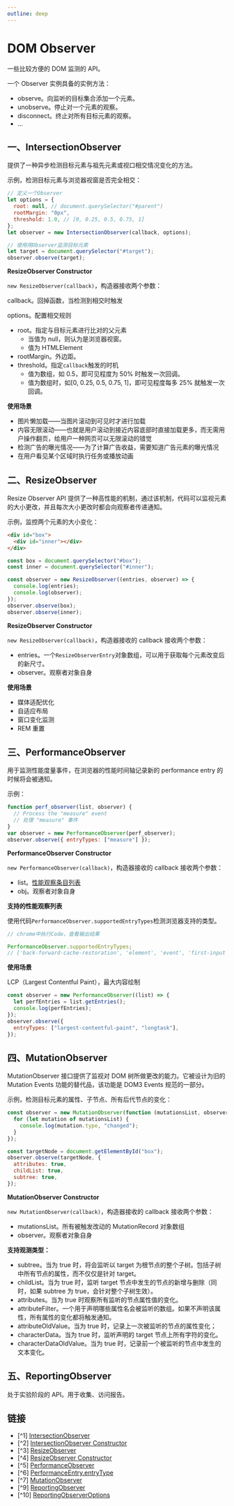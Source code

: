 ```yaml
---
outline: deep
---
```


# DOM Observer

一些比较方便的 DOM 监测的 API。

一个 Observer 实例具备的实例方法：

- observe。向监听的目标集合添加一个元素。
- unobserve。停止对一个元素的观察。
- disconnect。终止对所有目标元素的观察。
- ...

## 一、IntersectionObserver

提供了一种异步检测目标元素与祖先元素或视口相交情况变化的方法。

示例，检测目标元素与浏览器视窗是否完全相交：

```js
// 定义一个Observer
let options = {
  root: null, // document.querySelector("#parent")
  rootMargin: "0px",
  threshold: 1.0, // [0, 0.25, 0.5, 0.75, 1]
};
let observer = new IntersectionObserver(callback, options);

// 使用用Observer监测目标元素
let target = document.querySelector("#target");
observer.observe(target);
```

**ResizeObserver Constructor**

`new ResizeObserver(callback)`，构造器接收两个参数：

callback。回掉函数，当检测到相交时触发

options。配置相交规则

- root。指定与目标元素进行比对的父元素
  - 当值为 null，则认为是浏览器视窗。
  - 值为 HTMLElement
- rootMargin。外边距。
- threshold。指定`callback`触发的时机
  - 值为数组，如 0.5，即可见程度为 50% 时触发一次回调。
  - 值为数组时，如[0, 0.25, 0.5, 0.75, 1]，即可见程度每多 25% 就触发一次回调。

**使用场景**

- 图片懒加载——当图片滚动到可见时才进行加载
- 内容无限滚动——也就是用户滚动到接近内容底部时直接加载更多，而无需用户操作翻页，给用户一种网页可以无限滚动的错觉
- 检测广告的曝光情况——为了计算广告收益，需要知道广告元素的曝光情况
- 在用户看见某个区域时执行任务或播放动画

## 二、ResizeObserver

Resize Observer API 提供了一种高性能的机制，通过该机制，代码可以监视元素的大小更改，并且每次大小更改时都会向观察者传递通知。

示例，监控两个元素的大小变化：

```html
<div id="box">
  <div id="inner"></div>
</div>
```

```js
const box = document.querySelector("#box");
const inner = document.querySelector("#inner");

const observer = new ResizeObserver((entries, observer) => {
  console.log(entries);
  console.log(observer);
});
observer.observe(box);
observer.observe(inner);
```

**ResizeObserver Constructor**

`new ResizeObserver(callback)`，构造器接收的 callback 接收两个参数：

- entries。一个`ResizeObserverEntry`对象数组，可以用于获取每个元素改变后的新尺寸。
- observer。观察者对象自身

**使用场景**

- 媒体适配优化
- 自适应布局
- 窗口变化监测
- REM 重置

## 三、PerformanceObserver

用于监测性能度量事件，在浏览器的性能时间轴记录新的 performance entry 的时候将会被通知。

示例：

```js
function perf_observer(list, observer) {
  // Process the "measure" event
  // 处理 "measure" 事件
}
var observer = new PerformanceObserver(perf_observer);
observer.observe({ entryTypes: ["measure"] });
```

**PerformanceObserver Constructor**

`new PerformanceObserver(callback)`，构造器接收的 callback 接收两个参数：

- list。[性能观察条目列表](https://developer.mozilla.org/en-US/docs/Web/API/PerformanceObserverEntryList)
- obj。观察者对象自身

**支持的性能观察列表**

使用代码`PerformanceObserver.supportedEntryTypes`检测浏览器支持的类型。

```js
// chrome中执行Code，查看输出结果

PerformanceObserver.supportedEntryTypes;
// ['back-forward-cache-restoration', 'element', 'event', 'first-input', 'largest-contentful-paint', 'layout-shift', 'longtask', 'mark', 'measure', 'navigation', 'paint', 'resource', 'visibility-state']
```

**使用场景**

LCP（Largest Contentful Paint），最大内容绘制

```js
const observer = new PerformanceObserver((list) => {
  let perfEntries = list.getEntries();
  console.log(perfEntries);
});
observer.observe({
  entryTypes: ["largest-contentful-paint", "longtask"],
});
```

## 四、MutationObserver

MutationObserver 接口提供了监视对 DOM 树所做更改的能力。它被设计为旧的 Mutation Events 功能的替代品，该功能是 DOM3 Events 规范的一部分。

示例，检测目标元素的属性、子节点、所有后代节点的变化：

```js
const observer = new MutationObserver(function (mutationsList, observer) {
  for (let mutation of mutationsList) {
    console.log(mutation.type, "changed");
  }
});

const targetNode = document.getElementById("box");
observer.observe(targetNode, {
  attributes: true,
  childList: true,
  subtree: true,
});
```

**MutationObserver Constructor**

`new MutationObserver(callback)`，构造器接收的 callback 接收两个参数：

- mutationsList。所有被触发改动的 MutationRecord 对象数组
- observer。观察者对象自身

**支持观测类型：**

- subtree。当为 true 时，将会监听以 target 为根节点的整个子树。包括子树中所有节点的属性，而不仅仅是针对 target。
- childList。当为 true 时，监听 target 节点中发生的节点的新增与删除（同时，如果 subtree 为 true，会针对整个子树生效）。
- attributes。当为 true 时观察所有监听的节点属性值的变化。
- attributeFilter。一个用于声明哪些属性名会被监听的数组。如果不声明该属性，所有属性的变化都将触发通知。
- attributeOldValue。当为 true 时，记录上一次被监听的节点的属性变化；
- characterData。当为 true 时，监听声明的 target 节点上所有字符的变化。
- characterDataOldValue。当为 true 时，记录前一个被监听的节点中发生的文本变化。

## 五、ReportingObserver

处于实验阶段的 API。用于收集、访问报告。

## 链接

- [^1] [IntersectionObserver](https://developer.mozilla.org/zh-CN/docs/Web/API/Intersection_Observer_API)
- [^2] [IntersectionObserver Constructor](https://developer.mozilla.org/zh-CN/docs/Web/API/IntersectionObserver)
- [^3] [ResizeObserver](https://developer.mozilla.org/zh-CN/docs/Web/API/Resize_Observer_API)
- [^4] [ResizeObserver Constructor](https://developer.mozilla.org/zh-CN/docs/Web/API/ResizeObserver/ResizeObserver)
- [^5] [PerformanceObserver](https://developer.mozilla.org/zh-CN/docs/Web/API/PerformanceObserver/PerformanceObserver)
- [^6] [PerformanceEntry.entryType](https://developer.mozilla.org/zh-CN/docs/Web/API/PerformanceEntry/entryType)
- [^7] [MutationObserver](https://developer.mozilla.org/zh-CN/docs/Web/API/MutationObserver)
- [^9] [ReportingObserver](https://developer.mozilla.org/en-US/docs/Web/API/ReportingObserver)
- [^10] [ReportingObserverOptions](https://developer.mozilla.org/en-US/docs/Web/API/ReportingObserverOptions)
